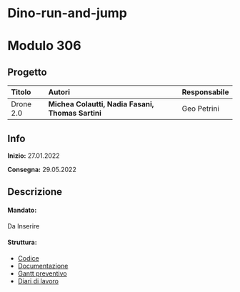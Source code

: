 # Dino-run-and-jump
# Modulo 306
## Progetto
|Titolo             |Autori             |Responsabile               |
|:------------------|:------------------|:--------------------------|
|Drone 2.0    |<b>Michea Colautti,</b> <b>Nadia Fasani,</b>  <b>Thomas Sartini</b> |Geo Petrini|

## Info
**Inizio:** 27.01.2022

**Consegna:** 29.05.2022

## Descrizione

#### Mandato:
Da Inserire
#### Struttura:
- [Codice](src/)
- [Documentazione](Documentazione/)
- [Gantt preventivo]()
- [Diari di lavoro](Diari/)

